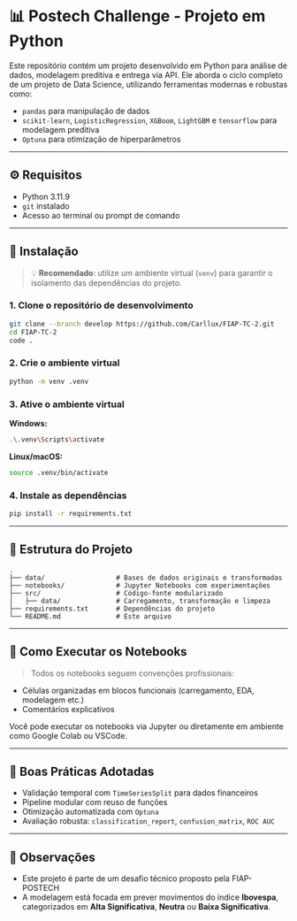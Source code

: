 
# 📊 Postech Challenge - Projeto em Python

Este repositório contém um projeto desenvolvido em Python para análise de dados, modelagem preditiva e entrega via API. Ele aborda o ciclo completo de um projeto de Data Science, utilizando ferramentas modernas e robustas como:

- `pandas` para manipulação de dados
- `scikit-learn`, `LogisticRegression`, `XGBoom`, `LightGBM` e `tensorflow` para modelagem preditiva
- `Optuna` para otimização de hiperparâmetros

---

## ⚙️ Requisitos

- Python 3.11.9   
- `git` instalado  
- Acesso ao terminal ou prompt de comando

---

## 🚀 Instalação

> 💡 **Recomendado**: utilize um ambiente virtual (`venv`) para garantir o isolamento das dependências do projeto.

### 1. Clone o repositório de desenvolvimento

```bash
git clone --branch develop https://github.com/Carllux/FIAP-TC-2.git
cd FIAP-TC-2
code .
```

### 2. Crie o ambiente virtual

```bash
python -m venv .venv
```

### 3. Ative o ambiente virtual

**Windows:**

```bash
.\.venv\Scripts\activate
```

**Linux/macOS:**

```bash
source .venv/bin/activate
```

### 4. Instale as dependências

```bash
pip install -r requirements.txt
```

---

## 📁 Estrutura do Projeto

```text
.
├── data/                  # Bases de dados originais e transformadas
├── notebooks/             # Jupyter Notebooks com experimentações
├── src/                   # Código-fonte modularizado
│   ├── data/              # Carregamento, transformação e limpeza
├── requirements.txt       # Dependências do projeto
└── README.md              # Este arquivo
```

---

## 🧪 Como Executar os Notebooks

> Todos os notebooks seguem convenções profissionais:
- Células organizadas em blocos funcionais (carregamento, EDA, modelagem etc.)
- Comentários explicativos

Você pode executar os notebooks via Jupyter ou diretamente em ambiente como Google Colab ou VSCode.

---

## 🧵 Boas Práticas Adotadas

- Validação temporal com `TimeSeriesSplit` para dados financeiros
- Pipeline modular com reuso de funções
- Otimização automatizada com `Optuna`
- Avaliação robusta: `classification_report`, `confusion_matrix`, `ROC AUC`

---

## 📌 Observações

- Este projeto é parte de um desafio técnico proposto pela FIAP-POSTECH
- A modelagem está focada em prever movimentos do índice **Ibovespa**, categorizados em **Alta Significativa**, **Neutra** ou **Baixa Significativa**.
